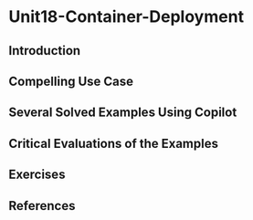 #  Unit18-Container-Deployment
## Introduction
## Compelling Use Case
## Several Solved Examples Using Copilot
## Critical Evaluations of the Examples
## Exercises
## References
